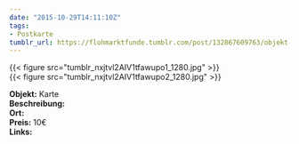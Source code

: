 ```yaml
---
date: "2015-10-29T14:11:10Z"
tags:
- Postkarte
tumblr_url: https://flohmarktfunde.tumblr.com/post/132867609763/objekt-karte-beschreibung-lorem-ipsum-ort
---
```

 {{< figure src="tumblr_nxjtvl2AIV1tfawupo1_1280.jpg" >}}  
 {{< figure src="tumblr_nxjtvl2AIV1tfawupo2_1280.jpg" >}}  


**Objekt:** Karte  
**Beschreibung:**   
**Ort:**   
**Preis:** 10€  
**Links:** 
